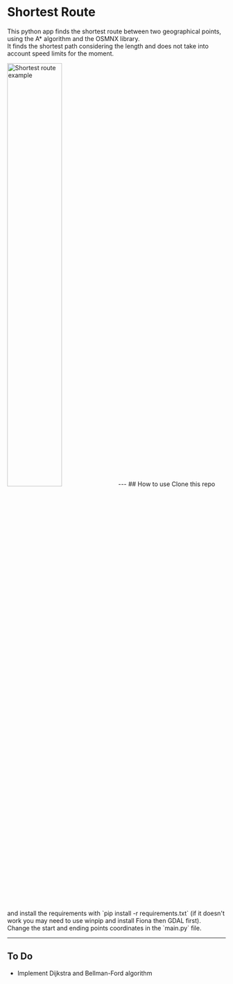 # Shortest Route
This python app finds the shortest route between two geographical points, using the A* algorithm and the OSMNX
library. <br/>
It finds the shortest path considering the length and does not take into account speed limits for the moment.

<img width="50%" src="https://i.ibb.co/QJkC4yv/example.png" alt="Shortest route example">
---
## How to use
Clone this repo and install the requirements with `pip install -r requirements.txt` (if it doesn't work you may need to use winpip and install Fiona then GDAL first).<br/>
Change the start and ending points coordinates in the `main.py` file.

---
## To Do
- Implement Dijkstra and Bellman-Ford algorithm
